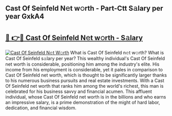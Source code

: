 ## Cast Of Seinfeld N𝚎t w𝚘rth - Part-Ctt S𝚊lary per year GxkA4

# <h2><a href="http://gc4ep3.nevu.top/?p=Cast+Of+Seinfeld">🔗 👉🔴 Cast Of Seinfeld N𝚎t w𝚘rth - S𝚊lary</a></h2>

[![Cast Of Seinfeld N𝚎t W𝚘rth](https://i.imgur.com/Oavwk0R.jpeg)](http://gc4ep3.nevu.top/?p=Cast+Of+Seinfeld)
What is Cast Of Seinfeld n𝚎t w𝚘rth? What is Cast Of Seinfeld s𝚊lary per year?
This wealthy individual's Cast Of Seinfeld net worth is considerable, positioning him among the industry's elite. His income from his employment is considerable, yet it pales in comparison to Cast Of Seinfeld net worth, which is thought to be significantly larger thanks to his numerous business pursuits and real estate investments. With a Cast Of Seinfeld net worth that ranks him among the world's richest, this man is celebrated for his business savvy and financial acumen. This affluent individual, whose Cast Of Seinfeld net worth is in the billions and who earns an impressive salary, is a prime demonstration of the might of hard labor, dedication, and financial wisdom.
